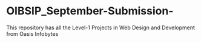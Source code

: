 # OIBSIP_September-Submission-
This repository has all the Level-1 Projects in Web Design and Development from Oasis Infobytes

